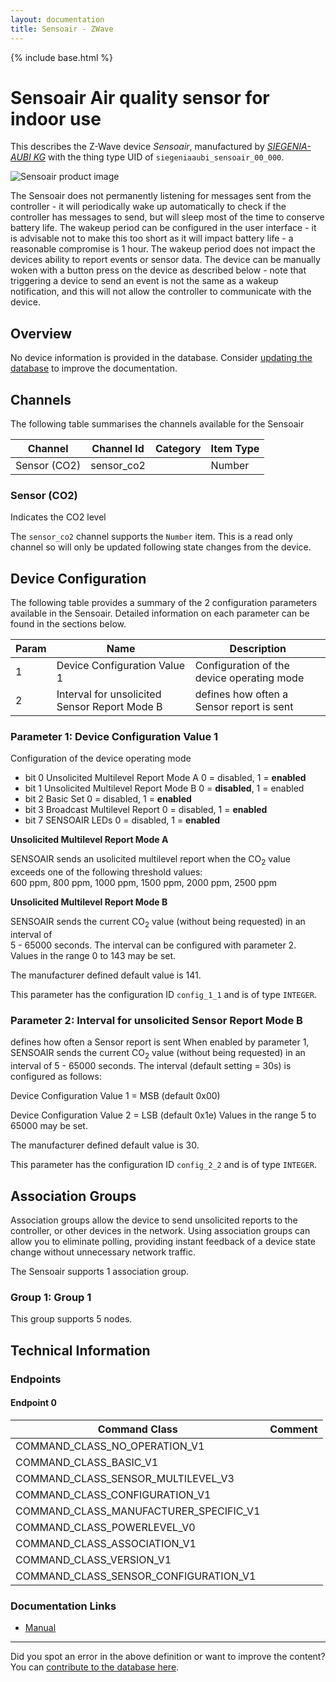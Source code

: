 ```yaml
---
layout: documentation
title: Sensoair - ZWave
---
```


{% include base.html %}

# Sensoair Air quality sensor for indoor use
This describes the Z-Wave device *Sensoair*, manufactured by *[SIEGENIA-AUBI KG](https://www.siegenia.com)* with the thing type UID of ```siegeniaaubi_sensoair_00_000```.

<img src="http://www.cd-jackson.com/zwave_device_uploads/451/451_default.jpg" alt="Sensoair product image">


The Sensoair does not permanently listening for messages sent from the controller - it will periodically wake up automatically to check if the controller has messages to send, but will sleep most of the time to conserve battery life. The wakeup period can be configured in the user interface - it is advisable not to make this too short as it will impact battery life - a reasonable compromise is 1 hour. The wakeup period does not impact the devices ability to report events or sensor data. The device can be manually woken with a button press on the device as described below - note that triggering a device to send an event is not the same as a wakeup notification, and this will not allow the controller to communicate with the device.

## Overview

No device information is provided in the database. Consider [updating the database](http://www.cd-jackson.com/index.php/zwave/zwave-device-database/zwave-device-list/devicesummary/451) to improve the documentation.

## Channels

The following table summarises the channels available for the Sensoair

| Channel | Channel Id | Category | Item Type |
|---------|------------|----------|-----------|
| Sensor (CO2) | sensor_co2 |  | Number | 

### Sensor (CO2)

Indicates the CO2 level

The ```sensor_co2``` channel supports the ```Number``` item. This is a read only channel so will only be updated following state changes from the device.



## Device Configuration

The following table provides a summary of the 2 configuration parameters available in the Sensoair.
Detailed information on each parameter can be found in the sections below.

| Param | Name  | Description |
|-------|-------|-------------|
| 1 | Device Configuration Value 1 | Configuration of the device operating mode |
| 2 | Interval for unsolicited Sensor Report Mode B | defines how often a Sensor report is sent |

### Parameter 1: Device Configuration Value 1

Configuration of the device operating mode
- bit 0 Unsolicited Multilevel Report Mode A 0 = disabled, 1 = **enabled**
- bit 1 Unsolicited Multilevel Report Mode B 0 = **disabled**, 1 = enabled
- bit 2 Basic Set 0 = disabled, 1 = **enabled**
- bit 3 Broadcast Multilevel Report 0 = disabled, 1 = **enabled**
- bit 7 SENSOAIR LEDs 0 = disabled, 1 = **enabled**

**Unsolicited Multilevel Report Mode A**

SENSOAIR sends an usolicited multilevel report when the CO<sub>2</sub> value  
exceeds one of the following threshold values:  
600 ppm, 800 ppm, 1000 ppm, 1500 ppm, 2000 ppm, 2500 ppm

**Unsolicited Multilevel Report Mode B**

SENSOAIR sends the current CO<sub>2</sub> value (without being requested) in an interval of  
5 - 65000 seconds. The interval can be configured with parameter 2.
Values in the range 0 to 143 may be set.

The manufacturer defined default value is 141.

This parameter has the configuration ID ```config_1_1``` and is of type ```INTEGER```.


### Parameter 2: Interval for unsolicited Sensor Report Mode B

defines how often a Sensor report is sent
When enabled by parameter 1, SENSOAIR sends the current CO<sub>2</sub> value (without being requested) in an interval of 5 - 65000 seconds. The interval (default setting = 30s) is configured as follows:

Device Configuration Value 1 = MSB (default 0x00)

Device Configuration Value 2 = LSB (default 0x1e)
Values in the range 5 to 65000 may be set.

The manufacturer defined default value is 30.

This parameter has the configuration ID ```config_2_2``` and is of type ```INTEGER```.


## Association Groups

Association groups allow the device to send unsolicited reports to the controller, or other devices in the network. Using association groups can allow you to eliminate polling, providing instant feedback of a device state change without unnecessary network traffic.

The Sensoair supports 1 association group.

### Group 1: Group 1


This group supports 5 nodes.

## Technical Information

### Endpoints

#### Endpoint 0

| Command Class | Comment |
|---------------|---------|
| COMMAND_CLASS_NO_OPERATION_V1| |
| COMMAND_CLASS_BASIC_V1| |
| COMMAND_CLASS_SENSOR_MULTILEVEL_V3| |
| COMMAND_CLASS_CONFIGURATION_V1| |
| COMMAND_CLASS_MANUFACTURER_SPECIFIC_V1| |
| COMMAND_CLASS_POWERLEVEL_V0| |
| COMMAND_CLASS_ASSOCIATION_V1| |
| COMMAND_CLASS_VERSION_V1| |
| COMMAND_CLASS_SENSOR_CONFIGURATION_V1| |

### Documentation Links

* [Manual](http://www.cd-jackson.com/zwave_device_uploads/451/co2-eng.pdf)

---

Did you spot an error in the above definition or want to improve the content?
You can [contribute to the database here](http://www.cd-jackson.com/index.php/zwave/zwave-device-database/zwave-device-list/devicesummary/451).

